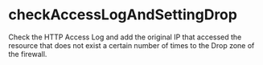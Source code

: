# checkAccessLogAndSettingDrop
Check the HTTP Access Log and add the original IP that accessed the resource that does not exist a certain number of times to the Drop zone of the firewall.
